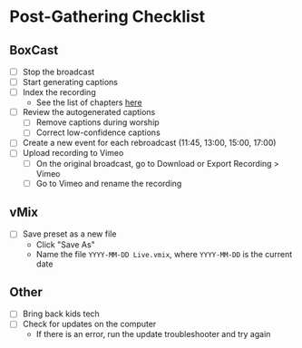 # Post-Gathering Checklist

## BoxCast
- [ ] Stop the broadcast
- [ ] Start generating captions
- [ ] Index the recording
	- See the list of chapters [here](index-chapters.md)
- [ ] Review the autogenerated captions
	- [ ] Remove captions during worship
	- [ ] Correct low-confidence captions
- [ ] Create a new event for each rebroadcast (11:45, 13:00, 15:00, 17:00)
- [ ] Upload recording to Vimeo
	- [ ] On the original broadcast, go to Download or Export Recording > Vimeo
	- [ ] Go to Vimeo and rename the recording

## vMix
- [ ] Save preset as a new file
	- Click "Save As"
	- Name the file `YYYY-MM-DD Live.vmix`, where `YYYY-MM-DD` is the current date

## Other
- [ ] Bring back kids tech
- [ ] Check for updates on the computer
	- If there is an error, run the update troubleshooter and try again
